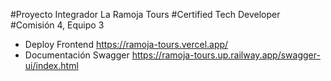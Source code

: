 #Proyecto Integrador La Ramoja Tours
#Certified Tech Developer
#Comisión 4, Equipo 3

- Deploy Frontend https://ramoja-tours.vercel.app/
- Documentación Swagger https://ramoja-tours.up.railway.app/swagger-ui/index.html
